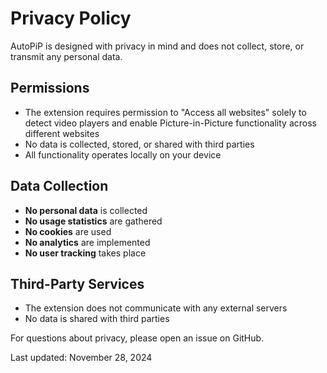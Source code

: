 # Privacy Policy

AutoPiP is designed with privacy in mind and does not collect, store, or transmit any personal data.

## Permissions

- The extension requires permission to "Access all websites" solely to detect video players and enable Picture-in-Picture functionality across different websites
- No data is collected, stored, or shared with third parties
- All functionality operates locally on your device

## Data Collection

- **No personal data** is collected
- **No usage statistics** are gathered
- **No cookies** are used
- **No analytics** are implemented
- **No user tracking** takes place

## Third-Party Services

- The extension does not communicate with any external servers
- No data is shared with third parties

For questions about privacy, please open an issue on GitHub.

Last updated: November 28, 2024
